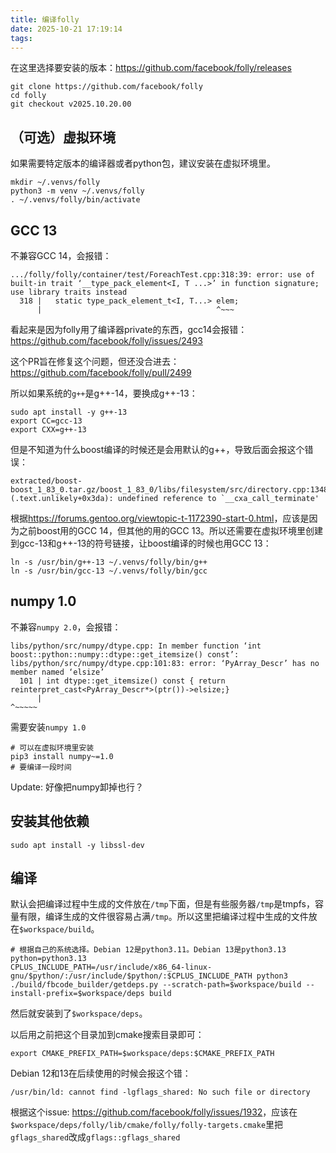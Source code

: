 ```yaml
---
title: 编译folly
date: 2025-10-21 17:19:14
tags:
---
```


在这里选择要安装的版本：<https://github.com/facebook/folly/releases>

```shell
git clone https://github.com/facebook/folly
cd folly
git checkout v2025.10.20.00
```

## （可选）虚拟环境

如果需要特定版本的编译器或者python包，建议安装在虚拟环境里。

```shell
mkdir ~/.venvs/folly
python3 -m venv ~/.venvs/folly
. ~/.venvs/folly/bin/activate
```

## GCC 13

不兼容GCC 14，会报错：

```text
.../folly/folly/container/test/ForeachTest.cpp:318:39: error: use of built-in trait ‘__type_pack_element<I, T ...>’ in function signature; use library traits instead
  318 |   static type_pack_element_t<I, T...> elem;
      |                                       ^~~~
```

看起来是因为folly用了编译器private的东西，gcc14会报错：<https://github.com/facebook/folly/issues/2493>

这个PR旨在修复这个问题，但还没合进去：<https://github.com/facebook/folly/pull/2499>

所以如果系统的`g++`是g++-14，要换成g++-13：

```shell
sudo apt install -y g++-13
export CC=gcc-13
export CXX=g++-13
```

但是不知道为什么boost编译的时候还是会用默认的g++，导致后面会报这个错误：

```text
extracted/boost-boost_1_83_0.tar.gz/boost_1_83_0/libs/filesystem/src/directory.cpp:1348:(.text.unlikely+0x3da): undefined reference to `__cxa_call_terminate'
```

根据<https://forums.gentoo.org/viewtopic-t-1172390-start-0.html>，应该是因为之前boost用的GCC 14，但其他的用的GCC 13。所以还需要在虚拟环境里创建到gcc-13和g++-13的符号链接，让boost编译的时候也用GCC 13：

```shell
ln -s /usr/bin/g++-13 ~/.venvs/folly/bin/g++
ln -s /usr/bin/gcc-13 ~/.venvs/folly/bin/gcc
```

## numpy 1.0

不兼容`numpy 2.0`，会报错：

```text
libs/python/src/numpy/dtype.cpp: In member function ‘int boost::python::numpy::dtype::get_itemsize() const’:
libs/python/src/numpy/dtype.cpp:101:83: error: ‘PyArray_Descr’ has no member named ‘elsize’
  101 | int dtype::get_itemsize() const { return reinterpret_cast<PyArray_Descr*>(ptr())->elsize;}
      |                                                                                   ^~~~~~
```

需要安装`numpy 1.0`

```shell
# 可以在虚拟环境里安装
pip3 install numpy~=1.0
# 要编译一段时间
```

Update: 好像把numpy卸掉也行？

## 安装其他依赖

```shell
sudo apt install -y libssl-dev
```

## 编译

默认会把编译过程中生成的文件放在`/tmp`下面，但是有些服务器`/tmp`是tmpfs，容量有限，编译生成的文件很容易占满`/tmp`。所以这里把编译过程中生成的文件放在`$workspace/build`。

```shell
# 根据自己的系统选择。Debian 12是python3.11。Debian 13是python3.13
python=python3.13
CPLUS_INCLUDE_PATH=/usr/include/x86_64-linux-gnu/$python/:/usr/include/$python/:$CPLUS_INCLUDE_PATH python3 ./build/fbcode_builder/getdeps.py --scratch-path=$workspace/build --install-prefix=$workspace/deps build
```

然后就安装到了`$workspace/deps`。

以后用之前把这个目录加到cmake搜索目录即可：

```shell
export CMAKE_PREFIX_PATH=$workspace/deps:$CMAKE_PREFIX_PATH
```

Debian 12和13在后续使用的时候会报这个错：

```text
/usr/bin/ld: cannot find -lgflags_shared: No such file or directory
```

根据这个issue: <https://github.com/facebook/folly/issues/1932>，应该在`$workspace/deps/folly/lib/cmake/folly/folly-targets.cmake`里把`gflags_shared`改成`gflags::gflags_shared`
